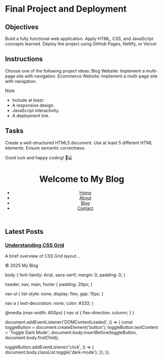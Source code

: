 # Final Project and Deployment

## Objectives
Build a fully functional web application.
Apply HTML, CSS, and JavaScript concepts learned.
Deploy the project using GitHub Pages, Netlify, or Vercel.

## Instructions
Choose one of the following project ideas:
Blog Website: Implement a multi-page site with navigation.
Ecommerce Website: Implement a multi-page site with navigation.

>[!NOTE]
> - Include at least:
> - A responsive design.
> - JavaScript interactivity.
> - A deployment link.

## Tasks

Create a well-structured HTML5 document.
Use at least 5 different HTML elements.
Ensure semantic correctness.

Good luck and happy coding! 🚀💻

<!DOCTYPE html>
<html lang="en">
<head>
  <meta charset="UTF-8" />
  <meta name="viewport" content="width=device-width, initial-scale=1.0"/>
  <title>My Blog</title>
  <link rel="stylesheet" href="styles.css" />
</head>
<body>
  <header>
    <h1>Welcome to My Blog</h1>
    <nav>
      <ul>
        <li><a href="index.html">Home</a></li>
        <li><a href="about.html">About</a></li>
        <li><a href="blog.html">Blog</a></li>
        <li><a href="contact.html">Contact</a></li>
      </ul>
    </nav>
  </header>
  <main>
    <section>
      <h2>Latest Posts</h2>
      <article>
        <h3><a href="post.html">Understanding CSS Grid</a></h3>
        <p>A brief overview of CSS Grid layout...</p>
      </article>
      <!-- More articles -->
    </section>
  </main>
  <footer>
    <p>&copy; 2025 My Blog</p>
  </footer>
  <script src="script.js"></script>
</body>
</html>


body {
  font-family: Arial, sans-serif;
  margin: 0;
  padding: 0;
}

header, nav, main, footer {
  padding: 20px;
}

nav ul {
  list-style: none;
  display: flex;
  gap: 15px;
}

nav a {
  text-decoration: none;
  color: #333;
}

@media (max-width: 600px) {
  nav ul {
    flex-direction: column;
  }
}


document.addEventListener('DOMContentLoaded', () => {
  const toggleButton = document.createElement('button');
  toggleButton.textContent = 'Toggle Dark Mode';
  document.body.insertBefore(toggleButton, document.body.firstChild);

  toggleButton.addEventListener('click', () => {
    document.body.classList.toggle('dark-mode');
  });
});


